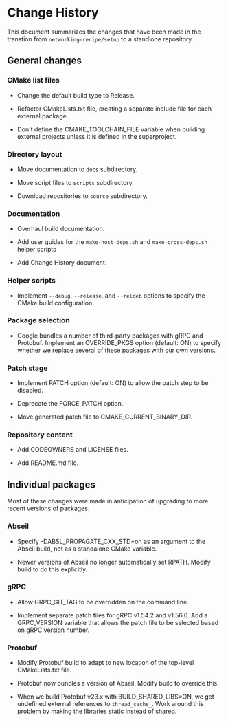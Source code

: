 # Change History

This document summarizes the changes that have been made in the transtion
from `networking-recipe/setup` to a standlone repository.

## General changes

### CMake list files

- Change the default build type to Release.

- Refactor CMakeLists.txt file, creating a separate include file for each
  external package.

- Don't define the CMAKE_TOOLCHAIN_FILE variable when building external
  projects unless it is defined in the superproject.

### Directory layout

- Move documentation to `docs` subdirectory.

- Move script files to `scripts` subdirectory.

- Download repositories to `source` subdirectory.

### Documentation

- Overhaul build documentation.

- Add user guides for the `make-host-deps.sh` and `make-cross-deps.sh`
  helper scripts

- Add Change History document.

### Helper scripts

- Implement `--debug`, `--release`, and `--reldeb` options to specify
  the CMake build configuration.

### Package selection

- Google bundles a number of third-party packages with gRPC and Protobuf.
  Implement an OVERRIDE_PKGS option (default: ON) to specify whether we
  replace several of these packages with our own versions.

### Patch stage

- Implement PATCH option (default: ON) to allow the patch step to be disabled.

- Deprecate the FORCE_PATCH option.

- Move generated patch file to CMAKE_CURRENT_BINARY_DIR.

### Repository content

- Add CODEOWNERS and LICENSE files.

- Add README.md file.

## Individual packages

Most of these changes were made in anticipation of upgrading to more
recent versions of packages.

### Abseil

- Specify -DABSL_PROPAGATE_CXX_STD=on as an argument to the Abseil build,
  not as a standalone CMake variable.

- Newer versions of Abseil no longer automatically set RPATH.
  Modify build to do this explicitly.

### gRPC

- Allow GRPC_GIT_TAG to be overridden on the command line.

- Implement separate patch files for gRPC v1.54.2 and v1.56.0.
  Add a GRPC_VERSION variable that allows the patch file to be
  selected based on gRPC version number.

### Protobuf

- Modify Protobuf build to adapt to new location of the top-level
  CMakeLists.txt file.

- Protobuf now bundles a version of Abseil. Modify build to override this.

- When we build Protobuf v23.x with BUILD_SHARED_LIBS=ON, we get
  undefined external references to `thread_cache_`. Work around
  this problem by making the libraries static instead of shared.
